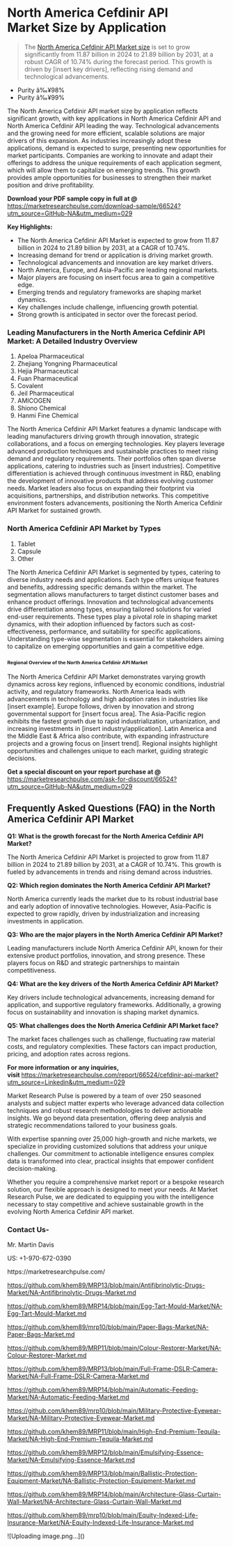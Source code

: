 <h1>North America Cefdinir API Market&nbsp;Size by Application</h1><blockquote><p>The <a href="https://marketresearchpulse.com/download-sample/66524?utm_source=GitHub-NA&amp;utm_medium=029">North America Cefdinir API Market size</a> is set to grow significantly from 11.87 billion in 2024 to 21.89 billion by 2031, at a robust CAGR of 10.74% during the forecast period. This growth is driven by [insert key drivers], reflecting rising demand and technological advancements.</p></blockquote><ul><li>Purity â‰¥98%<li> Purity â‰¥99%</li></ul><p>The North America Cefdinir API market size by application reflects significant growth, with key applications in North America Cefdinir API and North America Cefdinir API leading the way. Technological advancements and the growing need for more efficient, scalable solutions are major drivers of this expansion. As industries increasingly adopt these applications, demand is expected to surge, presenting new opportunities for market participants. Companies are working to innovate and adapt their offerings to address the unique requirements of each application segment, which will allow them to capitalize on emerging trends. This growth provides ample opportunities for businesses to strengthen their market position and drive profitability.</p><p><strong>Download your PDF sample copy in full at @ </strong><a href="https://marketresearchpulse.com/download-sample/66524?utm_source=GitHub-NA&amp;utm_medium=029">https://marketresearchpulse.com/download-sample/66524?utm_source=GitHub-NA&amp;utm_medium=029</a></p><p><strong>Key Highlights: </strong></p><ul><li>The North America Cefdinir API Market is expected to grow from 11.87 billion in 2024 to 21.89 billion by 2031, at a CAGR of 10.74%.</li><li>Increasing demand for trend or application is driving market growth.</li><li>Technological advancements and innovation are key market drivers.</li><li>North America, Europe, and Asia-Pacific are leading regional markets.</li><li>Major players are focusing on insert focus area to gain a competitive edge.</li><li>Emerging trends and regulatory frameworks are shaping market dynamics.</li><li>Key challenges include challenge, influencing growth potential.</li><li>Strong growth is anticipated in sector over the forecast period.</li></ul><h3>Leading Manufacturers in the North America Cefdinir API Market: A Detailed Industry Overview</h3><ol><li>Apeloa Pharmaceutical</li><li>Zhejiang Yongning Pharmaceutical</li><li>Hejia Pharmaceutical</li><li>Fuan Pharmaceutical</li><li>Covalent</li><li>Jeil Pharmaceutical</li><li>AMICOGEN</li><li>Shiono Chemical</li><li>Hanmi Fine Chemical</li></ol><div class="flex max-w-full flex-col flex-grow"><div class="min-h-8 text-message flex w-full flex-col items-end gap-2 whitespace-normal break-words [.text-message+&amp;]:mt-5" dir="auto" data-message-author-role="assistant" data-message-id="fd8432e4-4910-450d-b182-61b7bfb0a01f" data-message-model-slug="gpt-4o"><div class="flex w-full flex-col gap-1 empty:hidden first:pt-[3px]"><div class="markdown prose w-full break-words dark:prose-invert light"><p>The North America Cefdinir API Market features a dynamic landscape with leading manufacturers driving growth through innovation, strategic collaborations, and a focus on emerging technologies. Key players leverage advanced production techniques and sustainable practices to meet rising demand and regulatory requirements. Their portfolios often span diverse applications, catering to industries such as [insert industries]. Competitive differentiation is achieved through continuous investment in R&amp;D, enabling the development of innovative products that address evolving customer needs. Market leaders also focus on expanding their footprint via acquisitions, partnerships, and distribution networks. This competitive environment fosters advancements, positioning the North America Cefdinir API Market for sustained growth.</p></div></div></div></div><h3>North America Cefdinir API Market by Types</h3><ol><li>Tablet<li> Capsule<li> Other</li></ol><div class="flex max-w-full flex-col flex-grow"><div class="min-h-8 text-message flex w-full flex-col items-end gap-2 whitespace-normal break-words [.text-message+&amp;]:mt-5" dir="auto" data-message-author-role="assistant" data-message-id="084470be-0bb7-4664-bddf-5156b4f41249" data-message-model-slug="gpt-4o-mini"><div class="flex w-full flex-col gap-1 empty:hidden first:pt-[3px]"><div class="markdown prose w-full break-words dark:prose-invert light"><p>The North America Cefdinir API Market is segmented by types, catering to diverse industry needs and applications. Each type offers unique features and benefits, addressing specific demands within the market. The segmentation allows manufacturers to target distinct customer bases and enhance product offerings. Innovation and technological advancements drive differentiation among types, ensuring tailored solutions for varied end-user requirements. These types play a pivotal role in shaping market dynamics, with their adoption influenced by factors such as cost-effectiveness, performance, and suitability for specific applications. Understanding type-wise segmentation is essential for stakeholders aiming to capitalize on emerging opportunities and gain a competitive edge.</p></div></div></div></div><h3><span style="font-size: 11px;">Regional Overview of the North America Cefdinir API Market</span></h3><div class="flex max-w-full flex-col flex-grow"><div class="min-h-8 text-message flex w-full flex-col items-end gap-2 whitespace-normal break-words [.text-message+&amp;]:mt-5" dir="auto" data-message-author-role="assistant" data-message-id="e9038762-ce64-4e30-91c9-9bd413514231" data-message-model-slug="gpt-4o-mini"><div class="flex w-full flex-col gap-1 empty:hidden first:pt-[3px]"><div class="markdown prose w-full break-words dark:prose-invert light"><p>The North America Cefdinir API Market demonstrates varying growth dynamics across key regions, influenced by economic conditions, industrial activity, and regulatory frameworks. North America leads with advancements in technology and high adoption rates in industries like [insert example]. Europe follows, driven by innovation and strong governmental support for [insert focus area]. The Asia-Pacific region exhibits the fastest growth due to rapid industrialization, urbanization, and increasing investments in [insert industry/application]. Latin America and the Middle East &amp; Africa also contribute, with expanding infrastructure projects and a growing focus on [insert trend]. Regional insights highlight opportunities and challenges unique to each market, guiding strategic decisions.</p></div></div></div></div><p><strong>Get a special discount on your report purchase at @ </strong><a href="https://marketresearchpulse.com/ask-for-discount/66524?utm_source=GitHub-NA&amp;utm_medium=029">https://marketresearchpulse.com/ask-for-discount/66524?utm_source=GitHub-NA&amp;utm_medium=029</a></p><h2>Frequently Asked Questions (FAQ) in the North America Cefdinir API Market</h2><p><strong>Q1: What is the growth forecast for the North America Cefdinir API Market?</strong></p><p>The North America Cefdinir API Market is projected to grow from 11.87 billion in 2024 to 21.89 billion by 2031, at a CAGR of 10.74%. This growth is fueled by advancements in trends and rising demand across industries.</p><p><strong>Q2: Which region dominates the North America Cefdinir API Market?</strong></p><p>North America currently leads the market due to its robust industrial base and early adoption of innovative technologies. However, Asia-Pacific is expected to grow rapidly, driven by industrialization and increasing investments in application.</p><p><strong>Q3: Who are the major players in the North America Cefdinir API Market?</strong></p><p>Leading manufacturers include North America Cefdinir API, known for their extensive product portfolios, innovation, and strong presence. These players focus on R&amp;D and strategic partnerships to maintain competitiveness.</p><p><strong>Q4: What are the key drivers of the North America Cefdinir API Market?</strong></p><p>Key drivers include technological advancements, increasing demand for application, and supportive regulatory frameworks. Additionally, a growing focus on sustainability and innovation is shaping market dynamics.</p><p><strong>Q5: What challenges does the North America Cefdinir API Market face?</strong></p><p>The market faces challenges such as challenge, fluctuating raw material costs, and regulatory complexities. These factors can impact production, pricing, and adoption rates across regions.</p><p><strong>For more information or any inquiries, visit&nbsp;</strong><a href="https://marketresearchpulse.com/report/66524/cefdinir-api-market?utm_source=Linkedin&utm_medium=029">https://marketresearchpulse.com/report/66524/cefdinir-api-market?utm_source=Linkedin&utm_medium=029</a></p><p>Market Research Pulse is powered by a team of over 250 seasoned analysts and subject matter experts who leverage advanced data collection techniques and robust research methodologies to deliver actionable insights. We go beyond data presentation, offering deep analysis and strategic recommendations tailored to your business goals.</p><p>With expertise spanning over 25,000 high-growth and niche markets, we specialize in providing customized solutions that address your unique challenges. Our commitment to actionable intelligence ensures complex data is transformed into clear, practical insights that empower confident decision-making.</p><p>Whether you require a comprehensive market report or a bespoke research solution, our flexible approach is designed to meet your needs. At Market Research Pulse, we are dedicated to equipping you with the intelligence necessary to stay competitive and achieve sustainable growth in the evolving North America Cefdinir API market.</p><h3><strong>Contact Us-</strong></h3><p>Mr. Martin Davis</p><p>US: +1-970-672-0390</p><p>https://marketresearchpulse.com/</p><p><a href="https://github.com/khem89/MRP13/blob/main/Antifibrinolytic-Drugs-Market/NA-Antifibrinolytic-Drugs-Market.md">https://github.com/khem89/MRP13/blob/main/Antifibrinolytic-Drugs-Market/NA-Antifibrinolytic-Drugs-Market.md</a></p><p><a href="https://github.com/khem89/MRP14/blob/main/Egg-Tart-Mould-Market/NA-Egg-Tart-Mould-Market.md">https://github.com/khem89/MRP14/blob/main/Egg-Tart-Mould-Market/NA-Egg-Tart-Mould-Market.md</a></p><p><a href="https://github.com/khem89/mrp10/blob/main/Paper-Bags-Market/NA-Paper-Bags-Market.md">https://github.com/khem89/mrp10/blob/main/Paper-Bags-Market/NA-Paper-Bags-Market.md</a></p><p><a href="https://github.com/khem89/MRP11/blob/main/Colour-Restorer-Market/NA-Colour-Restorer-Market.md">https://github.com/khem89/MRP11/blob/main/Colour-Restorer-Market/NA-Colour-Restorer-Market.md</a></p><p><a href="https://github.com/khem89/MRP13/blob/main/Full-Frame-DSLR-Camera-Market/NA-Full-Frame-DSLR-Camera-Market.md">https://github.com/khem89/MRP13/blob/main/Full-Frame-DSLR-Camera-Market/NA-Full-Frame-DSLR-Camera-Market.md</a></p><p><a href="https://github.com/khem89/MRP14/blob/main/Automatic-Feeding-Market/NA-Automatic-Feeding-Market.md">https://github.com/khem89/MRP14/blob/main/Automatic-Feeding-Market/NA-Automatic-Feeding-Market.md</a></p><p><a href="https://github.com/khem89/mrp10/blob/main/Military-Protective-Eyewear-Market/NA-Military-Protective-Eyewear-Market.md">https://github.com/khem89/mrp10/blob/main/Military-Protective-Eyewear-Market/NA-Military-Protective-Eyewear-Market.md</a></p><p><a href="https://github.com/khem89/MRP11/blob/main/High-End-Premium-Tequila-Market/NA-High-End-Premium-Tequila-Market.md">https://github.com/khem89/MRP11/blob/main/High-End-Premium-Tequila-Market/NA-High-End-Premium-Tequila-Market.md</a></p><p><a href="https://github.com/khem89/MRP12/blob/main/Emulsifying-Essence-Market/NA-Emulsifying-Essence-Market.md">https://github.com/khem89/MRP12/blob/main/Emulsifying-Essence-Market/NA-Emulsifying-Essence-Market.md</a></p><p><a href="https://github.com/khem89/MRP13/blob/main/Ballistic-Protection-Equipment-Market/NA-Ballistic-Protection-Equipment-Market.md">https://github.com/khem89/MRP13/blob/main/Ballistic-Protection-Equipment-Market/NA-Ballistic-Protection-Equipment-Market.md</a></p><p><a href="https://github.com/khem89/MRP14/blob/main/Architecture-Glass-Curtain-Wall-Market/NA-Architecture-Glass-Curtain-Wall-Market.md">https://github.com/khem89/MRP14/blob/main/Architecture-Glass-Curtain-Wall-Market/NA-Architecture-Glass-Curtain-Wall-Market.md</a></p><p><a href="https://github.com/khem89/mrp10/blob/main/Equity-Indexed-Life-Insurance-Market/NA-Equity-Indexed-Life-Insurance-Market.md">https://github.com/khem89/mrp10/blob/main/Equity-Indexed-Life-Insurance-Market/NA-Equity-Indexed-Life-Insurance-Market.md</a></p>
![Uploading image.png…]()
